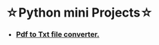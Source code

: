 <h1>&star;Python mini Projects&star;</h1>
<ul>
<h3><li><a href="pdftotxt.py">Pdf to Txt file converter.</a></li></h3>
</ul>
